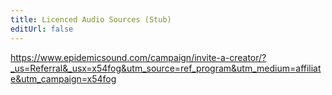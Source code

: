 ```yaml
---
title: Licenced Audio Sources (Stub)
editUrl: false
---
```


<https://www.epidemicsound.com/campaign/invite-a-creator/?_us=Referral&_usx=x54fog&utm_source=ref_program&utm_medium=affiliate&utm_campaign=x54fog>
